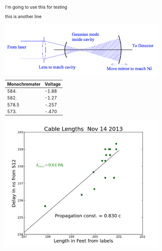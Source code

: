 I'm going to use this for testing

this is another line

![this is a label](cavity_lab.png)

|Monochromater   |   Voltage|
|--------------- | --------------|
|584. |  -1.88|
|582. | -1.27|
|578.5 | -.257|
|573.|-.470|

![label](compare_lengths.png)
